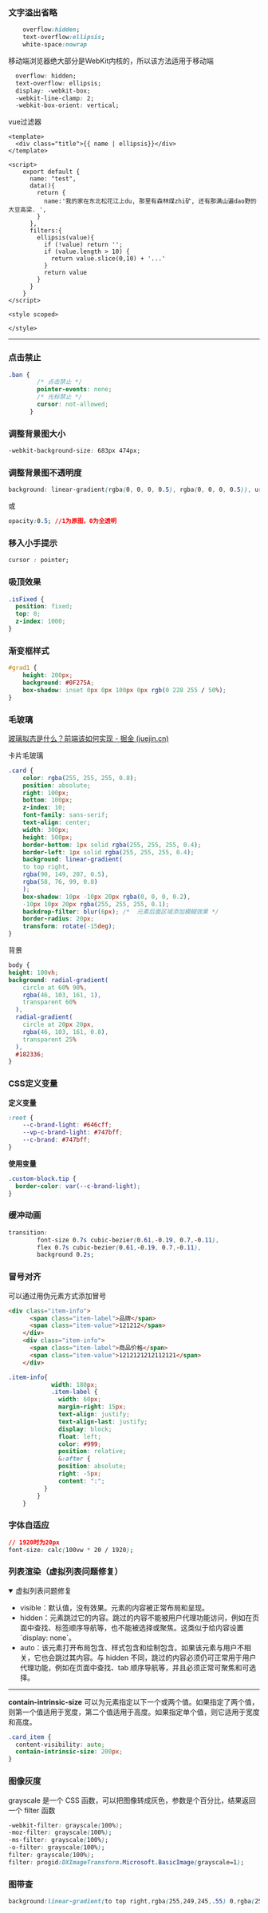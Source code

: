 ### 文字溢出省略

```css
	overflow:hidden;
	text-overflow:ellipsis;
	white-space:nowrap
```

移动端浏览器绝大部分是WebKit内核的，所以该方法适用于移动端

```css
  overflow: hidden;
  text-overflow: ellipsis;
  display: -webkit-box;
  -webkit-line-clamp: 2;
  -webkit-box-orient: vertical;
```

vue过滤器

```vue
<template>
  <div class="title">{{ name | ellipsis}}</div>
</template>

<script>
    export default {
      name: "test",
      data(){
        return {
          name:'我的家在东北松花江上du, 那里有森林煤zhi矿, 还有那满山遍dao野的大豆高梁. ',
        }
      },
      filters:{
        ellipsis(value){
          if (!value) return '';
          if (value.length > 10) {
            return value.slice(0,10) + '...'
          }
          return value
        }
      }
    }
</script>

<style scoped>

</style>
```



------

### 点击禁止

```css
.ban {
        /* 点击禁止 */
        pointer-events: none;
        /* 光标禁止 */
        cursor: not-allowed;
      }
```

### 调整背景图大小

```css
-webkit-background-size: 683px 474px;
```

### 调整背景图不透明度

```css
background: linear-gradient(rgba(0, 0, 0, 0.5), rgba(0, 0, 0, 0.5)), url("bg.jpg");
```

或

```css
opacity:0.5; //1为原图，0为全透明
```

### 移入小手提示

```css
cursor : pointer;
```

### 吸顶效果

```css
.isFixed {
  position: fixed;
  top: 0;
  z-index: 1000;
}

```

### 渐变框样式

```css
#grad1 {
    height: 200px;
	background: #0F275A;
    box-shadow: inset 0px 0px 100px 0px rgb(0 228 255 / 50%);
}
```

### 毛玻璃

[玻璃拟态是什么？前端该如何实现 - 掘金 (juejin.cn)](https://juejin.cn/post/7086759520025706526)

卡片毛玻璃

```css
.card {
    color: rgba(255, 255, 255, 0.8);
    position: absolute;
    right: 100px;
    bottom: 100px;
    z-index: 10;
    font-family: sans-serif;
    text-align: center;
    width: 300px;
    height: 500px;
    border-bottom: 1px solid rgba(255, 255, 255, 0.4);
    border-left: 1px solid rgba(255, 255, 255, 0.4);
    background: linear-gradient(
    to top right,
    rgba(90, 149, 207, 0.5),
    rgba(58, 76, 99, 0.8)
    );
    box-shadow: 10px -10px 20px rgba(0, 0, 0, 0.2),
    -10px 10px 20px rgba(255, 255, 255, 0.1);
    backdrop-filter: blur(6px); /*  元素后面区域添加模糊效果 */
    border-radius: 20px;
    transform: rotate(-15deg);
}

```

背景

```css
body {
height: 100vh;
background: radial-gradient(
    circle at 60% 90%,
    rgba(46, 103, 161, 1),
    transparent 60%
  ),
  radial-gradient(
    circle at 20px 20px,
    rgba(46, 103, 161, 0.8),
    transparent 25%
  ),
  #182336;
}

```

### CSS定义变量

**定义变量**

```css
:root {
    --c-brand-light: #646cff;
    --vp-c-brand-light: #747bff;
    --c-brand: #747bff;
}
```

**使用变量**

```css
.custom-block.tip {
  border-color: var(--c-brand-light);
}
```

### 缓冲动画

```css
transition:
        font-size 0.7s cubic-bezier(0.61,-0.19, 0.7,-0.11),
        flex 0.7s cubic-bezier(0.61,-0.19, 0.7,-0.11),
        background 0.2s;
```

### 冒号对齐

可以通过用伪元素方式添加冒号

```html
<div class="item-info">
      <span class="item-label">品牌</span>
      <span class="item-value">121212</span>
    </div>
    <div class="item-info">
      <span class="item-label">商品价格</span>
      <span class="item-value">1212121212112121</span>
    </div>
```



```scss
.item-info{
            width: 180px;
            .item-label {
              width: 60px;
              margin-right: 15px;
              text-align: justify;
              text-align-last: justify;
              display: block;
              float: left;
              color: #999;
              position: relative;
              &:after {
              position: absolute;
              right: -5px;
              content: ":";
          }
        }
    }
```

### 字体自适应

```css
// 1920时为20px
font-size: calc(100vw * 20 / 1920);
```

### 列表渲染（虚拟列表问题修复）

<details open>
    <summary>虚拟列表问题修复</summary>
    <ul>
        <li>visible：默认值，没有效果。元素的内容被正常布局和呈现。</li>
        <li>hidden：元素跳过它的内容。跳过的内容不能被用户代理功能访问，例如在页面中查找、标签顺序导航等，也不能被选择或聚焦。这类似于给内容设置`display: none`。</li>
        <li>auto：该元素打开布局包含、样式包含和绘制包含。如果该元素与用户不相关，它也会跳过其内容。与 hidden 不同，跳过的内容必须仍可正常用于用户代理功能，例如在页面中查找、tab 顺序导航等，并且必须正常可聚焦和可选择。</li>
    </ul>
</details>


------

**contain-intrinsic-size** 可以为元素指定以下一个或两个值。如果指定了两个值，则第一个值适用于宽度，第二个值适用于高度。如果指定单个值，则它适用于宽度和高度。

```css
.card_item {
  content-visibility: auto;
  contain-intrinsic-size: 200px;
}
```

### 图像灰度

grayscale 是一个 CSS 函数，可以把图像转成灰色，参数是个百分比，结果返回一个 filter 函数

```css
-webkit-filter: grayscale(100%);
-moz-filter: grayscale(100%);
-ms-filter: grayscale(100%);
-o-filter: grayscale(100%);
filter: grayscale(100%);
filter: progid:DXImageTransform.Microsoft.BasicImage(grayscale=1);
```

### 图带查

```css
background:linear-gradient(to top right,rgba(255,249,245,.55) 0,rgba(255,249,245,.55) calc(50% - 1px),#efefef 50%,rgba(255,249,245,.55) calc(50% + 1px),rgba(255,249,245,.55)),linear-gradient(to bottom right,rgba(255,249,245,.55) 0,rgba(255,249,245,.55) calc(50% - 1px),#efefef 50%,rgba(255,249,245,.55) calc(50% + 1px),rgba(255,249,245,.55))
```
